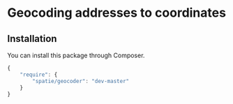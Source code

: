 # Geocoding addresses to coordinates

## Installation

You can install this package through Composer.

```js
{
    "require": {
		"spatie/geocoder": "dev-master"
	}
}
```
